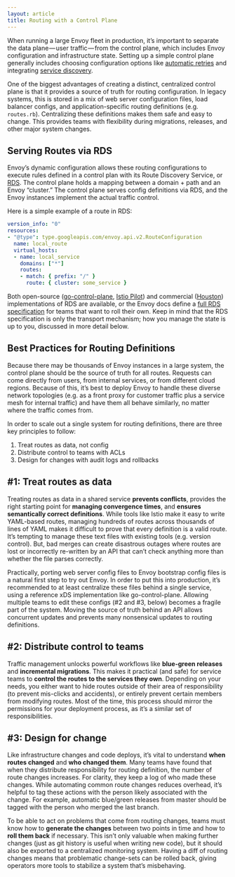 ```yaml
---
layout: article
title: Routing with a Control Plane
---
```


When running a large Envoy fleet in production, it’s important to separate the data plane — user traffic — from the control plane, which includes Envoy configuration and infrastructure state. Setting up a simple control plane generally includes choosing configuration options like [automatic retries](automatic-retries.html) and integrating [service discovery](service-discovery.html).

One of the biggest advantages of creating a distinct, centralized control plane is that it provides a source of truth for routing configuration. In legacy systems, this is stored in a mix of web server configuration files, load balancer configs, and application-specific routing definitions (e.g. `routes.rb`). Centralizing these definitions makes them safe and easy to change. This provides teams with flexibility during migrations, releases, and other major system changes.

## Serving Routes via RDS

Envoy’s dynamic configuration allows these routing configurations to execute rules defined in a control plan with its Route Discovery Service, or [RDS](https://www.envoyproxy.io/docs/envoy/latest/configuration/http_conn_man/rds). The control plane holds a mapping between a domain + path and an Envoy “cluster.” The control plane serves config definitions via RDS, and the Envoy instances implement the actual traffic control.

Here is a simple example of a route in RDS:

```yaml
version_info: "0"
resources:
- "@type": type.googleapis.com/envoy.api.v2.RouteConfiguration
  name: local_route
  virtual_hosts:
  - name: local_service
    domains: ["*"]
    routes:
    - match: { prefix: "/" }
      route: { cluster: some_service }
```

Both open-source ([go-control-plane](https://github.com/envoyproxy/go-control-plane), [Istio Pilot](https://istio.io/docs/concepts/traffic-management/pilot.html)) and commercial ([Houston](http://turbinelabs.io/product)) implementations of RDS are available, or the Envoy docs define a [full RDS specification](https://www.envoyproxy.io/docs/envoy/latest/configuration/overview/v2_overview.html#v2-grpc-streaming-endpoints) for teams that want to roll their own. Keep in mind that the RDS specification is only the transport mechanism; how you manage the state is up to you, discussed in more detail below.

## Best Practices for Routing Definitions

Because there may be thousands of Envoy instances in a large system, the control plane should be the source of truth for all routes. Requests can come directly from users, from internal services, or from different cloud regions. Because of this, it’s best to deploy Envoy to handle these diverse network topologies (e.g. as a front proxy for customer traffic plus a service mesh for internal traffic) and have them all behave similarly, no matter where the traffic comes from.

In order to scale out a single system for routing definitions, there are three key principles to follow:

1. Treat routes as data, not config
2. Distribute control to teams with ACLs
3. Design for changes with audit logs and rollbacks

## #1: Treat routes as data

Treating routes as data in a shared service **prevents conflicts**, provides the right starting point for **managing convergence times**, and **ensures semantically correct definitions**. While tools like Istio make it easy to write YAML-based routes, managing hundreds of routes across thousands of lines of YAML makes it difficult to prove that every definition is a valid route. It’s tempting to manage these text files with existing tools (e.g. version control). But, bad merges can create disastrous outages where routes are lost or incorrectly re-written by an API that can’t check anything more than whether the file parses correctly.

Practically, porting web server config files to Envoy bootstrap config files is a natural first step to try out Envoy. In order to put this into production, it’s recommended to at least centralize these files behind a single service, using a reference xDS implementation like go-control-plane. Allowing multiple teams to edit these configs (#2 and #3, below) becomes a fragile part of the system. Moving the source of truth behind an API allows concurrent updates and prevents many nonsensical updates to routing definitions.

## #2: Distribute control to teams

Traffic management unlocks powerful workflows like **blue-green releases** and **incremental migrations**. This makes it practical (and safe) for service teams to **control the routes to the services they own**. Depending on your needs, you either want to hide routes outside of their area of responsibility (to prevent mis-clicks and accidents), or entirely prevent certain members from modifying routes. Most of the time, this process should mirror the permissions for your deployment process, as it’s a similar set of responsibilities.

## #3: Design for change

Like infrastructure changes and code deploys, it’s vital to understand **when routes changed** and **who changed them**. Many teams have found that when they distribute responsibility for routing definition, the number of route changes increases. For clarity, they keep a log of who made these changes. While automating common route changes reduces overhead, it’s helpful to tag these actions with the person likely associated with the change. For example, automatic blue/green releases from master should be tagged with the person who merged the last branch.

To be able to act on problems that come from routing changes, teams must know how to **generate the changes** between two points in time and how to **roll them back** if necessary. This isn’t only valuable when making further changes (just as git history is useful when writing new code), but it should also be exported to a centralized monitoring system. Having a diff of routing changes means that problematic change-sets can be rolled back, giving operators more tools to stabilize a system that’s misbehaving.
